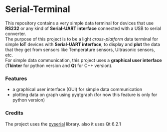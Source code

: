 # Serial-Terminal
 This repository contains a very simple data terminal for devices that use **RS232** or any kind of **Serial-UART interface** connected with a USB to serial converter.<br>
 The purpose of this project is to be a light *cross-platform* data terminal for simple **IoT** devices with **Serial-UART interface**, to display and **plot** the data that they get from sensors like Temperature sensors, Ultrasonic sensors, etc.<br>
 For simple data communication, this project uses a **graphical user interface** (**Tkinter** for python version and **Qt** for C++ version).

### Features
- a graphical user interface (GUI) for simple data communication
- plotting data on graph using pyqtgraph (for now this feature is only for python version)

### Credits
 The project uses the [pyserial](https://github.com/pyserial/pyserial) library.
 also it uses Qt 6.2.1
